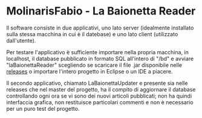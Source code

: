 # MolinarisFabio - La Baionetta Reader

Il software consiste in due applicativi, uno lato server (idealmente installato sulla stessa macchina in cui è il datebase) e uno lato client (utilizzato dall'utente).

Per testare l'applicativo è sufficiente importare nella propria macchina, in localhost, il database pubblicato in formato SQL all'intero di "/bd" e avviare "laBaionettaReader" scegliendo se scaricare il file .jar disponibile nelle [releases](https://github.com/TdP-prove-finali/MolinarisFabio/releases) o importare l'intero progetto in Eclipse o un IDE a piacere.

Il secondo applicativo, chiamato LaBaionettaUpdater e presente sia nelle releases che nel master del progetto, ha il compito di aggiornare il database controllando ogni ora se vi sono dei nuovi articoli pubblicati; non ha quindi interfaccia grafica, non restituisce particolari commenti e non è necessario per un puro test del progetto.
